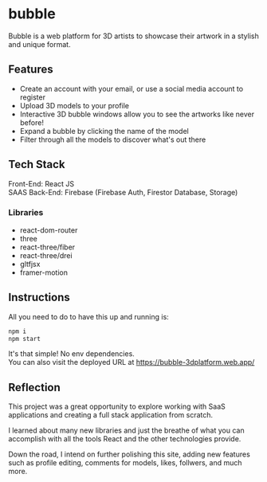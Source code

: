 
# bubble

Bubble is a web platform for 3D artists to showcase their artwork in a stylish and unique format.


## Features

- Create an account with your email, or use a social media account to register
- Upload 3D models to your profile
- Interactive 3D bubble windows allow you to see the artworks like never before!
- Expand a bubble by clicking the name of the model
- Filter through all the models to discover what's out there


## Tech Stack

Front-End: React JS \
SAAS Back-End: Firebase (Firebase Auth, Firestor Database, Storage)

### Libraries

- react-dom-router
- three
- react-three/fiber
- react-three/drei
- gltfjsx
- framer-motion

    
## Instructions

All you need to do to have this up and running is:

```bash
npm i
npm start
```

It's that simple! No env dependencies. \
You can also visit the deployed URL at https://bubble-3dplatform.web.app/
## Reflection

This project was a great opportunity to explore working with SaaS applications and creating a full stack application from scratch. 

I learned about many new libraries and just the breathe of what you can accomplish with all the tools React and the other technologies provide. 

Down the road, I intend on further polishing this site, adding new features such as profile editing, comments for models, likes, follwers, and much more.

